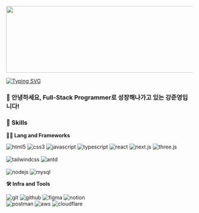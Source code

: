 <!-- Header -->

<a href="https://github.com/devxb/gitanimals">
  <img
    src="https://render.gitanimals.org/lines/kang98kang?pet-id=646625036377255020"
    width="800"
    height="180"
  />
</a>
  
[![Typing SVG](https://readme-typing-svg.demolab.com?font=Fira+Code&pause=1000&color=A7B2F7&random=false&width=435&lines=Always+do+my+best)](https://git.io/typing-svg)


### 🙇 안녕하세요, Full-Stack Programmer로 성장해나가고 있는 강준영입니다!

### 🦾 Skills
**🧑‍💻 Lang and Frameworks**

![html5](https://img.shields.io/badge/html5-E34F26.svg?&style=for-the-badge&logo=html5&logoColor=white)
![css3](https://img.shields.io/badge/css3-1572B6.svg?&style=for-the-badge&logo=css3&logoColor=white)
![javascript](https://img.shields.io/badge/javascript-F7DF1E.svg?&style=for-the-badge&logo=javascript&logoColor=black)
![typescript](https://img.shields.io/badge/typescript-3178C6.svg?&style=for-the-badge&logo=typescript&logoColor=white)
![react](https://img.shields.io/badge/react-61DAFB.svg?&style=for-the-badge&logo=react&logoColor=black)
![next.js](https://img.shields.io/badge/next.js-000000.svg?&style=for-the-badge&logo=next.js&logoColor=white)
![three.js](https://img.shields.io/badge/three.js-000000.svg?&style=for-the-badge&logo=three.js&logoColor=white)
<br>
<br>
![tailwindcss](https://img.shields.io/badge/tailwindcss-38B2AC.svg?&style=for-the-badge&logo=tailwind-css&logoColor=white)
![antd](https://img.shields.io/badge/ant%20design-0170FE.svg?&style=for-the-badge&logo=ant-design&logoColor=white)
<br>
<br>
![nodejs](https://img.shields.io/badge/node.js-339933.svg?&style=for-the-badge&logo=node.js&logoColor=white)
![mysql](https://img.shields.io/badge/mysql-4479A1.svg?&style=for-the-badge&logo=mysql&logoColor=white)





**🛠️ Infra and Tools**

![git](https://img.shields.io/badge/git-F05032.svg?&style=for-the-badge&logo=git&logoColor=white)
![github](https://img.shields.io/badge/github-181717.svg?&style=for-the-badge&logo=github&logoColor=white)
![figma](https://img.shields.io/badge/figma-F24E1E.svg?&style=for-the-badge&logo=figma&logoColor=white)
![notion](https://img.shields.io/badge/notion-000000.svg?&style=for-the-badge&logo=notion&logoColor=white)
<br>
![postman](https://img.shields.io/badge/postman-FF6C37.svg?&style=for-the-badge&logo=postman&logoColor=white)
![aws](https://img.shields.io/badge/aws-232F3E.svg?&style=for-the-badge&logo=amazon-aws&logoColor=white)
![cloudflare](https://img.shields.io/badge/cloudflare-F38020.svg?&style=for-the-badge&logo=cloudflare&logoColor=white)






